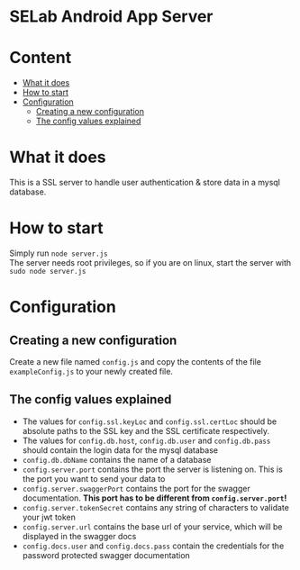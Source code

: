 # SELab Android App Server

# Content
- <a href="#what">What it does</a>
- <a href="#howTo">How to start</a>
- <a href="#config">Configuration</a>
    - <a href="#newConfig">Creating a new configuration</a>
    - <a href="#configValues">The config values explained</a>
# What it does<br id="what">
This is a SSL server to handle user authentication & store data in a mysql database.

# How to start<br id="howTo">
Simply run `node server.js`<br>
The server needs root privileges, so if you are on linux, start the server with `sudo node server.js`

# Configuration<br id="config">
## Creating a new configuration<br id="newConfig">
Create a new file named `config.js` and copy the contents of the file `exampleConfig.js` to your newly created file.
## The config values explained<br id="configValues">
- The values for `config.ssl.keyLoc` and `config.ssl.certLoc` should be absolute paths to the SSL key and the SSL certificate respectively.
- The values for `config.db.host`, `config.db.user` and `config.db.pass` should contain the login data for the mysql database
- `config.db.dbName` contains the name of a database
- `config.server.port` contains the port the server is listening on. This is the port you want to send your data to
- `config.server.swaggerPort` contains the port for the swagger documentation. <b>This port has to be different from `config.server.port`!</b>
- `config.server.tokenSecret` contains any string of characters to validate your jwt token
- `config.server.url` contains the base url of your service, which will be displayed in the swagger docs
- `config.docs.user` and `config.docs.pass` contain the credentials for the password protected swagger documentation